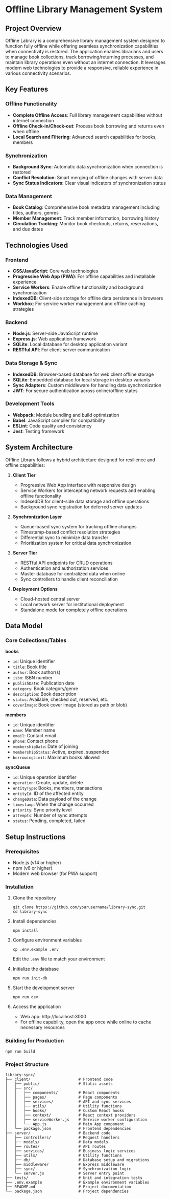 
# Offline Library Management System

## Project Overview

Offline Labrary is a comprehensive library management system designed to function fully offline while offering seamless synchronization capabilities when connectivity is restored. The application enables librarians and users to manage book collections, track borrowing/returning processes, and maintain library operations even without an internet connection. It leverages modern web technologies to provide a responsive, reliable experience in various connectivity scenarios.

## Key Features

### Offline Functionality
- **Complete Offline Access**: Full library management capabilities without internet connection
- **Offline Check-in/Check-out**: Process book borrowing and returns even when offline
- **Local Search and Filtering**: Advanced search capabilities for books, members

### Synchronization
- **Background Sync**: Automatic data synchronization when connection is restored
- **Conflict Resolution**: Smart merging of offline changes with server data
- **Sync Status Indicators**: Clear visual indicators of synchronization status

### Data Management
- **Book Catalog**: Comprehensive book metadata management including titles, authors, genres
- **Member Management**: Track member information, borrowing history
- **Circulation Tracking**: Monitor book checkouts, returns, reservations, and due dates

## Technologies Used

### Frontend
- **CSS/JavaScript**: Core web technologies
- **Progressive Web App (PWA)**: For offline capabilities and installable experience
- **Service Workers**: Enable offline functionality and background synchronization
- **IndexedDB**: Client-side storage for offline data persistence in browsers
- **Workbox**: For service worker management and offline caching strategies

### Backend
- **Node.js**: Server-side JavaScript runtime
- **Express.js**: Web application framework
- **SQLite**: Local database for desktop application variant
- **RESTful API**: For client-server communication

### Data Storage & Sync
- **IndexedDB**: Browser-based database for web client offline storage
- **SQLite**: Embedded database for local storage in desktop variants
- **Sync Adapters**: Custom middleware for handling data synchronization
- **JWT**: For secure authentication across online/offline states

### Development Tools
- **Webpack**: Module bundling and build optimization
- **Babel**: JavaScript compiler for compatibility
- **ESLint**: Code quality and consistency
- **Jest**: Testing framework

## System Architecture

Offline Library follows a hybrid architecture designed for resilience and offline capabilities:

1. **Client Tier**
   - Progressive Web App interface with responsive design
   - Service Workers for intercepting network requests and enabling offline functionality
   - IndexedDB for client-side data storage and offline operations
   - Background sync registration for deferred server updates

2. **Synchronization Layer**
   - Queue-based sync system for tracking offline changes
   - Timestamp-based conflict resolution strategies
   - Differential sync to minimize data transfer
   - Prioritization system for critical data synchronization

3. **Server Tier**
   - RESTful API endpoints for CRUD operations
   - Authentication and authorization services
   - Master database for centralized data when online
   - Sync controllers to handle client reconciliation

4. **Deployment Options**
   - Cloud-hosted central server
   - Local network server for institutional deployment
   - Standalone mode for completely offline operations

## Data Model

### Core Collections/Tables

**books**
- `id`: Unique identifier
- `title`: Book title
- `author`: Book author(s)
- `isbn`: ISBN number
- `publishDate`: Publication date
- `category`: Book category/genre
- `description`: Book description
- `status`: Available, checked out, reserved, etc.
- `coverImage`: Book cover image (stored as path or blob)

**members**
- `id`: Unique identifier
- `name`: Member name
- `email`: Contact email
- `phone`: Contact phone
- `membershipDate`: Date of joining
- `membershipStatus`: Active, expired, suspended
- `borrowingLimit`: Maximum books allowed

**syncQueue**
- `id`: Unique operation identifier
- `operation`: Create, update, delete
- `entityType`: Books, members, transactions
- `entityId`: ID of the affected entity
- `changeData`: Data payload of the change
- `timestamp`: When the change occurred
- `priority`: Sync priority level
- `attempts`: Number of sync attempts
- `status`: Pending, completed, failed

## Setup Instructions

### Prerequisites
- Node.js (v14 or higher)
- npm (v6 or higher)
- Modern web browser (for PWA support)

### Installation

1. Clone the repository
   ```
   git clone https://github.com/yourusername/library-sync.git
   cd library-sync
   ```

2. Install dependencies
   ```
   npm install
   ```

3. Configure environment variables
   ```
   cp .env.example .env
   ```
   Edit the `.env` file to match your environment

4. Initialize the database
   ```
   npm run init-db
   ```

5. Start the development server
   ```
   npm run dev
   ```

6. Access the application
   - Web app: http://localhost:3000
   - For offline capability, open the app once while online to cache necessary resources

### Building for Production
```
npm run build
```

### Project Structure
```
library-sync/
├── client/                     # Frontend code
│   ├── public/                 # Static assets
│   ├── src/
│   │   ├── components/         # React components
│   │   ├── pages/              # Page components
│   │   ├── services/           # API and sync services
│   │   ├── utils/              # Utility functions
│   │   ├── hooks/              # Custom React hooks
│   │   ├── context/            # React context providers
│   │   ├── serviceWorker.js    # Service worker configuration
│   │   └── App.js              # Main App component
│   └── package.json            # Frontend dependencies
├── server/                     # Backend code
│   ├── controllers/            # Request handlers
│   ├── models/                 # Data models
│   ├── routes/                 # API routes
│   ├── services/               # Business logic services
│   ├── utils/                  # Utility functions
│   ├── db/                     # Database setup and migrations
│   ├── middleware/             # Express middleware
│   ├── sync/                   # Synchronization logic
│   └── server.js               # Server entry point
├── tests/                      # Unit and integration tests
├── .env.example                # Example environment variables
├── README.md                   # Project documentation
└── package.json                # Project dependencies
```



